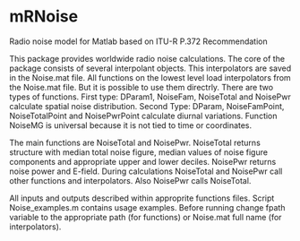# mRNoise
Radio noise model for Matlab based on ITU-R P.372 Recommendation

This package provides worldwide radio noise calculations. The core of the package consists of several interpolant objects. This interpolators are saved in the Noise.mat file. All functions on the lowest level load interpolators from the Noise.mat file. But it is possible to use them directrly. 
There are two types of functions. 
First type: DParam1, NoiseFam, NoiseTotal and NoisePwr calculate spatial noise distribution.
Second Type: DParam, NoiseFamPoint, NoiseTotalPoint and NoisePwrPoint calculate diurnal variations.
Function NoiseMG is universal because it is not tied to time or coordinates.

The main functions are NoiseTotal and NoisePwr. NoiseTotal returns structure with median total noise figure, median values of noise figure components and appropriate upper and lower deciles. NoisePwr returns noise power and E-field. During calculations NoiseTotal and NoisePwr call other functions and interpolators. Also NoisePwr calls NoiseTotal.

All inputs and outputs described within approprite functions files. Script Noise_examples.m contains usage examples. Before running change fpath variable to the appropriate path (for functions) or Noise.mat full name (for interpolators).
